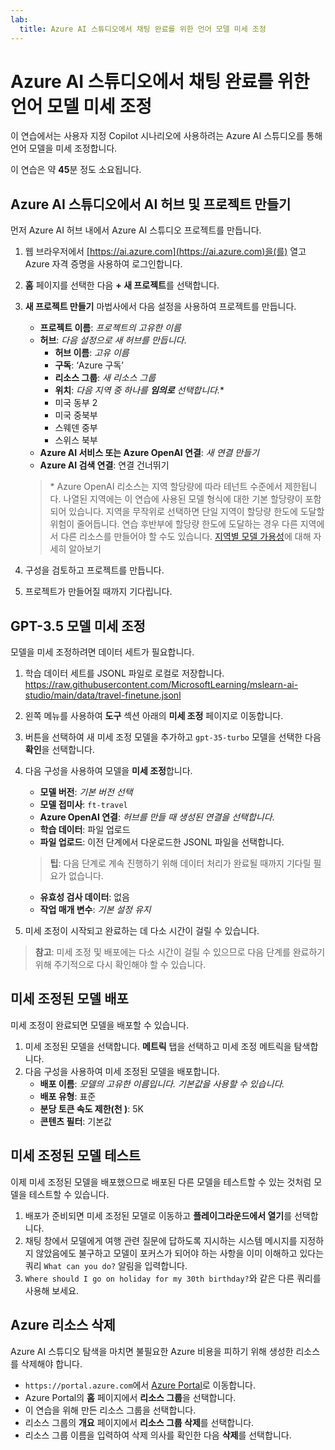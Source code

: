 ```yaml
---
lab:
  title: Azure AI 스튜디오에서 채팅 완료를 위한 언어 모델 미세 조정
---
```


# Azure AI 스튜디오에서 채팅 완료를 위한 언어 모델 미세 조정

이 연습에서는 사용자 지정 Copilot 시나리오에 사용하려는 Azure AI 스튜디오를 통해 언어 모델을 미세 조정합니다.

이 연습은 약 **45**분 정도 소요됩니다.

## Azure AI 스튜디오에서 AI 허브 및 프로젝트 만들기

먼저 Azure AI 허브 내에서 Azure AI 스튜디오 프로젝트를 만듭니다.

1. 웹 브라우저에서 [https://ai.azure.com](https://ai.azure.com)을(를) 열고 Azure 자격 증명을 사용하여 로그인합니다.
1. **홈** 페이지를 선택한 다음 **+ 새 프로젝트**를 선택합니다.
1. **새 프로젝트 만들기** 마법사에서 다음 설정을 사용하여 프로젝트를 만듭니다.
    - **프로젝트 이름**: *프로젝트의 고유한 이름*
    - **허브**: *다음 설정으로 새 허브를 만듭니다*.
        - **허브 이름**: *고유 이름*
        - **구독**: ‘Azure 구독’
        - **리소스 그룹**: *새 리소스 그룹*
        - **위치**: *다음 지역 중 하나를 **임의로** 선택합니다.*\*
        - 미국 동부 2
        - 미국 중북부
        - 스웨덴 중부
        - 스위스 북부
    - **Azure AI 서비스 또는 Azure OpenAI 연결**: *새 연결 만들기*
    - **Azure AI 검색 연결**: 연결 건너뛰기

    > \* Azure OpenAI 리소스는 지역 할당량에 따라 테넌트 수준에서 제한됩니다. 나열된 지역에는 이 연습에 사용된 모델 형식에 대한 기본 할당량이 포함되어 있습니다. 지역을 무작위로 선택하면 단일 지역이 할당량 한도에 도달할 위험이 줄어듭니다. 연습 후반부에 할당량 한도에 도달하는 경우 다른 지역에서 다른 리소스를 만들어야 할 수도 있습니다. [지역별 모델 가용성](https://learn.microsoft.com/en-us/azure/ai-studio/concepts/fine-tuning-overview#azure-openai-models)에 대해 자세히 알아보기

1. 구성을 검토하고 프로젝트를 만듭니다.
1. 프로젝트가 만들어질 때까지 기다립니다.

## GPT-3.5 모델 미세 조정

모델을 미세 조정하려면 데이터 세트가 필요합니다.

1. 학습 데이터 세트를 JSONL 파일로 로컬로 저장합니다. https://raw.githubusercontent.com/MicrosoftLearning/mslearn-ai-studio/main/data/travel-finetune.jsonl 
1. 왼쪽 메뉴를 사용하여 **도구** 섹션 아래의 **미세 조정** 페이지로 이동합니다.
1. 버튼을 선택하여 새 미세 조정 모델을 추가하고 `gpt-35-turbo` 모델을 선택한 다음 **확인**을 선택합니다.
1. 다음 구성을 사용하여 모델을 **미세 조정**합니다.
    - **모델 버전**: *기본 버전 선택*
    - **모델 접미사**: `ft-travel`
    - **Azure OpenAI 연결**: *허브를 만들 때 생성된 연결을 선택합니다*.
    - **학습 데이터**: 파일 업로드
    - **파일 업로드**: 이전 단계에서 다운로드한 JSONL 파일을 선택합니다.

    > **팁**: 다음 단계로 계속 진행하기 위해 데이터 처리가 완료될 때까지 기다릴 필요가 없습니다.

    - **유효성 검사 데이터**: 없음
    - **작업 매개 변수**: *기본 설정 유지*
1. 미세 조정이 시작되고 완료하는 데 다소 시간이 걸릴 수 있습니다.

> **참고**: 미세 조정 및 배포에는 다소 시간이 걸릴 수 있으므로 다음 단계를 완료하기 위해 주기적으로 다시 확인해야 할 수 있습니다.

## 미세 조정된 모델 배포

미세 조정이 완료되면 모델을 배포할 수 있습니다.

1. 미세 조정된 모델을 선택합니다. **메트릭** 탭을 선택하고 미세 조정 메트릭을 탐색합니다.
1. 다음 구성을 사용하여 미세 조정된 모델을 배포합니다.
    - **배포 이름**: *모델의 고유한 이름입니다. 기본값을 사용할 수 있습니다.*
    - **배포 유형**: 표준
    - **분당 토큰 속도 제한(천 )**: 5K
    - **콘텐츠 필터**: 기본값

## 미세 조정된 모델 테스트

이제 미세 조정된 모델을 배포했으므로 배포된 다른 모델을 테스트할 수 있는 것처럼 모델을 테스트할 수 있습니다.

1. 배포가 준비되면 미세 조정된 모델로 이동하고 **플레이그라운드에서 열기**를 선택합니다.
1. 채팅 창에서 모델에게 여행 관련 질문에 답하도록 지시하는 시스템 메시지를 지정하지 않았음에도 불구하고 모델이 포커스가 되어야 하는 사항을 이미 이해하고 있다는 쿼리 `What can you do?` 알림을 입력합니다.
1. `Where should I go on holiday for my 30th birthday?`와 같은 다른 쿼리를 사용해 보세요.

## Azure 리소스 삭제

Azure AI 스튜디오 탐색을 마치면 불필요한 Azure 비용을 피하기 위해 생성한 리소스를 삭제해야 합니다.

- `https://portal.azure.com`에서 [Azure Portal](https://portal.azure.com)로 이동합니다.
- Azure Portal의 **홈** 페이지에서 **리소스 그룹**을 선택합니다.
- 이 연습을 위해 만든 리소스 그룹을 선택합니다.
- 리소스 그룹의 **개요** 페이지에서 **리소스 그룹 삭제**를 선택합니다.
- 리소스 그룹 이름을 입력하여 삭제 의사를 확인한 다음 **삭제**를 선택합니다.
